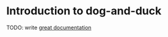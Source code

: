 # Introduction to dog-and-duck

TODO: write [great documentation](http://jacobian.org/writing/what-to-write/)
